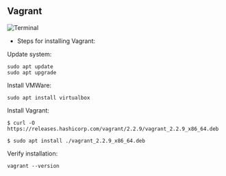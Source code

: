## Vagrant

 <img src="" alt="Terminal">


- Steps for installing Vagrant:

Update system:
```
sudo apt update
sudo apt upgrade
```
Install VMWare:
```
sudo apt install virtualbox
```
Install Vagrant:
```
$ curl -O https://releases.hashicorp.com/vagrant/2.2.9/vagrant_2.2.9_x86_64.deb

$ sudo apt install ./vagrant_2.2.9_x86_64.deb
```
Verify installation:
```
vagrant --version
```
